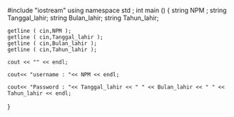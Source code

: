 #include "iostream"
using namespace std ;
int main ()
{
	string NPM ;
	string Tanggal_lahir;
	string Bulan_lahir;
	string Tahun_lahir;
	
	getline ( cin,NPM );
	getline ( cin,Tanggal_lahir );
	getline ( cin,Bulan_lahir );
	getline ( cin,Tahun_lahir );
	
	cout << "" << endl;
	
	cout<< "username : "<< NPM << endl;
	
	cout<< "Password : "<< Tanggal_lahir << " " << Bulan_lahir << " " << Tahun_lahir << endl;
	
}
